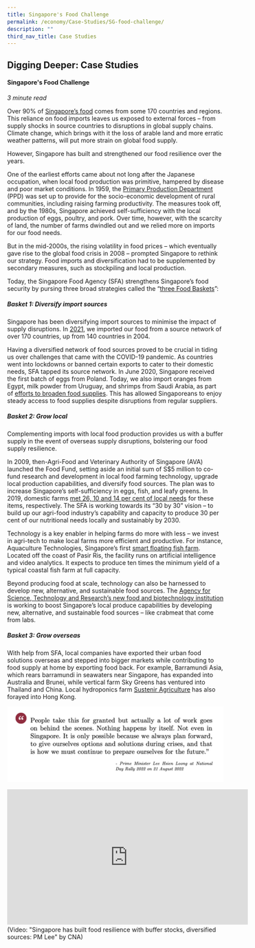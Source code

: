```yaml
---
title: Singapore's Food Challenge
permalink: /economy/Case-Studies/SG-food-challenge/
description: ""
third_nav_title: Case Studies
---
```

## Digging Deeper: Case Studies

#### Singapore's Food Challenge

<i>3 minute read</i>

Over 90% of [Singapore’s food](http://www.channelnewsasia.com/brandstudio/sgfoodsources) comes from some 170 countries and regions. This reliance on food imports leaves us exposed to external forces – from supply shocks in source countries to disruptions in global supply chains. Climate change, which brings with it the loss of arable land and more erratic weather patterns, will put more strain on global food supply. 

However, Singapore has built and strengthened our food resilience over the years. 

One of the earliest efforts came about not long after the Japanese occupation, when local food production was primitive, hampered by disease and poor market conditions. In 1959, the [Primary Production Department](https://www.clc.gov.sg/docs/default-source/urban-systems-studies/food-and-the-city-overcoming-challenges-for-food-security.pdf) (PPD) was set up to provide for the socio-economic development of rural communities, including raising farming productivity. The measures took off, and by the 1980s, Singapore achieved self-sufficiency with the local production of eggs, poultry, and pork. Over time, however, with the scarcity of land, the number of farms dwindled out and we relied more on imports for our food needs.

But in the mid-2000s, the rising volatility in food prices – which eventually gave rise to the global food crisis in 2008 – prompted Singapore to rethink our strategy. Food imports and diversification had to be supplemented by secondary measures, such as stockpiling and local production. 

Today, the Singapore Food Agency (SFA) strengthens Singapore’s food security by pursing three broad strategies called the “[three Food Baskets](http://www.sfa.gov.sg/sgfoodstory)”:

##### Basket 1: Diversify import sources 

Singapore has been diversifying import sources to minimise the impact of supply disruptions. In [2021](https://www.todayonline.com/singapore/explainer-argentinian-chicken-ukrainian-eggs-spore-casting-its-net-further-food-imports), we imported our food from a source network of over 170 countries, up from 140 countries in 2004. 

Having a diversified network of food sources proved to be crucial in tiding us over challenges that came with the COVID-19 pandemic. As countries went into lockdowns or banned certain exports to cater to their domestic needs, SFA tapped its source network. In June 2020, Singapore received the first batch of eggs from Poland. Today, we also import oranges from Egypt, milk powder from Uruguay, and shrimps from Saudi Arabia, as part of [efforts to broaden food supplies](https://www.businesstimes.com.sg/consumer/singapore-diversifies-food-supplies-with-saudi-shrimps-and-polish-eggs). This has allowed Singaporeans to enjoy steady access to food supplies despite disruptions from regular suppliers.

##### Basket 2: Grow local

Complementing imports with local food production provides us with a buffer supply in the event of overseas supply disruptions, bolstering our food supply resilience. 

In 2009, then-Agri-Food and Veterinary Authority of Singapore (AVA) launched the Food Fund, setting aside an initial sum of S$5 million to co-fund research and development in local food farming technology, upgrade local production capabilities, and diversify food sources. The plan was to increase Singapore’s self-sufficiency in eggs, fish, and leafy greens. In 2019, domestic farms [met 26, 10 and 14 per cent of local needs](https://www.sfa.gov.sg/food-farming/sgfoodstory/grow-local) for these items, respectively. The SFA is working towards its “30 by 30” vision – to build up our agri-food industry’s capability and capacity to produce 30 per cent of our nutritional needs locally and sustainably by 2030. 

Technology is a key enabler in helping farms do more with less – we invest in agri-tech to make local farms more efficient and productive. For instance, Aquaculture Technologies, Singapore’s first [smart floating fish farm](https://www.todayonline.com/singapore/ai-keeps-eye-barramundi-smart-floating-fish-farm-pasir-ris-coast). Located off the coast of Pasir Ris, the facility runs on artificial intelligence and video analytics. It expects to produce ten times the minimum yield of a typical coastal fish farm at full capacity. 

Beyond producing food at scale, technology can also be harnessed to develop new, alternative, and sustainable food sources. The [Agency for Science, Technology and Research’s new food and biotechnology institution](https://www.a-star.edu.sg/News-and-Events/a-star-news/news/features/from-lab-to-table-towards-singapore-s-30-by-30-food-security-goal) is working to boost Singapore’s local produce capabilities by developing new, alternative, and sustainable food sources – like crabmeat that come from labs.

##### Basket 3: Grow overseas 

With help from SFA, local companies have exported their urban food solutions overseas and stepped into bigger markets while contributing to food supply at home by exporting food back. For example, Barramundi Asia, which rears barramundi in seawaters near Singapore, has expanded into Australia and Brunei, while vertical farm Sky Greens has ventured into Thailand and China. Local hydroponics farm [Sustenir Agriculture](https://www.businesstimes.com.sg/garage/news/sustenir-plants-seed-in-hong-kong-eyes-growth-in-the-asia-pacific) has also forayed into Hong Kong.

![](/images/PM%20Lee%20at%20NDR%202022_Preparedness.png)

<iframe width="560" height="315" src="https://www.youtube.com/embed/k-3ebN05wjU" title="YouTube video player" frameborder="0" allow="accelerometer; autoplay; clipboard-write; encrypted-media; gyroscope; picture-in-picture" allowfullscreen></iframe>
(Video: "Singapore has built food resilience with buffer stocks, diversified sources: PM Lee" by CNA)